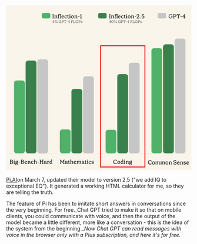 <!--
date: 2024-03-09T01:13:00
photo: ![Photo](2024-03-09-01-13-00.jpg)


-->

![Photo](2024-03-09-01-13-00.jpg)

 [Pi.AI](https://pi.ai/)on March 7, updated their model to version 2.5 ("we add IQ to exceptional EQ"). It generated a working HTML calculator for me, so they are telling the truth.

The feature of Pi has been to imitate short answers in conversations since the very beginning. For free._Chat GPT tried to make it so that on mobile clients, you could communicate with voice, and then the output of the model became a little different, more like a conversation - this is the idea of the system from the beginning.__Now Chat GPT can read messages with voice in the browser only with a Plus subscription, and here it's for free._